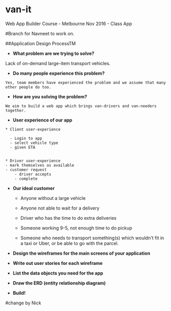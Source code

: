 # van-it
Web App Builder Course - Melbourne Nov 2016 - Class App

#Branch for Navneet to work on.

##Application Design ProcessTM

  * **What problem are we trying to solve?**
    
  Lack of on-demand large-item transport vehicles.

   * **Do many people experience this problem?**
   
    Yes, team members have experienced the problem and we assume that many other people do too.

   * **How are you solving the problem?**
   
    We aim to build a web app which brings van-drivers and van-needers together.

   * **User experience of our app**
   
    * Client user-experience
    
      - Login to app
      - select vehicle type
      - given ETA

      
    * Driver user-experience
    - mark themselves as available
    - customer request
        - driver accepts
        - complete
   * **Our ideal customer** 
    
      - Anyone without a large vehicle
    
      - Anyone not able to wait for a delivery
    
      - Driver who has the time to do extra deliveries
    
      - Someone working 9-5, not enough time to do pickup

      - Someone who needs to transport something(s) which wouldn't fit in a taxi or Uber, or be able to go with the parcel.
    
   * **Design the wireframes for the main screens of your application**

   * **Write out user stories for each wireframe**
   
   * **List the data objects you need for the app**
   
   * **Draw the ERD (entity relationship diagram)**
   
   * **Build!**
   
   #change by Nick
